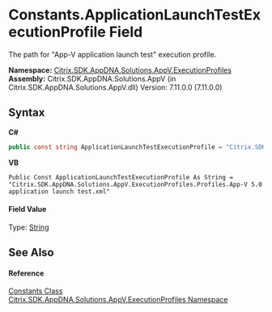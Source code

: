 # Constants.ApplicationLaunchTestExecutionProfile Field
 

The path for "App-V application launch test" execution profile.

**Namespace:**&nbsp;<a href="1b1978a4-9a07-5603-1f1a-feb80ea045f9">Citrix.SDK.AppDNA.Solutions.AppV.ExecutionProfiles</a><br />**Assembly:**&nbsp;Citrix.SDK.AppDNA.Solutions.AppV (in Citrix.SDK.AppDNA.Solutions.AppV.dll) Version: 7.11.0.0 (7.11.0.0)

## Syntax

**C#**
```csharp
public const string ApplicationLaunchTestExecutionProfile = "Citrix.SDK.AppDNA.Solutions.AppV.ExecutionProfiles.Profiles.App-V 5.0 application launch test.xml"
```

**VB**
```vbnet
Public Const ApplicationLaunchTestExecutionProfile As String = "Citrix.SDK.AppDNA.Solutions.AppV.ExecutionProfiles.Profiles.App-V 5.0 application launch test.xml"
```


#### Field Value
Type: <a href="http://msdn2.microsoft.com/en-us/library/s1wwdcbf" target="_blank">String</a>

## See Also


#### Reference
<a href="288db640-7ec0-c011-cdcf-a6545dea5489">Constants Class</a><br /><a href="1b1978a4-9a07-5603-1f1a-feb80ea045f9">Citrix.SDK.AppDNA.Solutions.AppV.ExecutionProfiles Namespace</a><br />